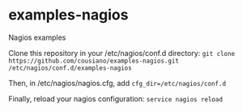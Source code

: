 examples-nagios
===============

Nagios examples

Clone this repository in your /etc/nagios/conf.d directory:
`git clone https://github.com/cousiano/examples-nagios.git /etc/nagios/conf.d/examples-nagios`

Then, in /etc/nagios/nagios.cfg, add `cfg_dir=/etc/nagios/conf.d`

Finally, reload your nagios configuration:
`service nagios reload`
 

